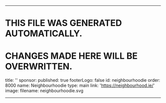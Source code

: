 ----

# THIS FILE WAS GENERATED AUTOMATICALLY.
# CHANGES MADE HERE WILL BE OVERWRITTEN.

title: ''
sponsor:
  published: true
  footerLogo: false
  id: neighbourhoodie
  order: 8000
  name: Neighbourhoodie
  type: main
  link: 'https://neighbourhood.ie/'
  image:
    filename: neighbourhoodie.svg

----

